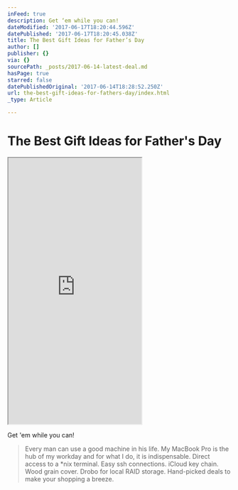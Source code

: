 ```yaml
---
inFeed: true
description: Get ‘em while you can!
dateModified: '2017-06-17T18:20:44.596Z'
datePublished: '2017-06-17T18:20:45.038Z'
title: The Best Gift Ideas for Father’s Day
author: []
publisher: {}
via: {}
sourcePath: _posts/2017-06-14-latest-deal.md
hasPage: true
starred: false
datePublishedOriginal: '2017-06-14T18:28:52.250Z'
url: the-best-gift-ideas-for-fathers-day/index.html
_type: Article

---
```

# The Best Gift Ideas for Father's Day

<iframe src="https://the-grid.github.io/ed-userhtml/?g=eJztl1FvpDYQx9_zKeg-8NTNGoMN5JatLo2UzenS5C5tde0LMvbAWjGY2M7t5T59DcsmUaSTTmpzV7XxA9iDZ8Ya__AfDpaOVQoC6-4UFDMngq0UbnMUI9R_ehU4-OTmTMmmOwo4dA7Mq9nqYOnMcJnmFrNx8my1tC1Tyt-c0V2zwof0dP05uLllYs61geDM-6vg56Er02VlVpjQ0-Mfg_fgZMeCE2l7xe6Wi8nfd3bxFk58Vbp8SPc4CXmGJOnfT7LYlc-sluNQ1oa19zuwK3-Eh_JvQDYbd4STYTALWmYa2U3rQ_vxbtJosNxopWTXFLNOz4IxbqWNALN7bHgxWyy2dt6xQ9ayz7qbM2HvrIP2kOt24UM34Ozi5qcrMB8lh9_BWKm7AiOUogzj8KKDN1dFFF70YJgbHp2Cey3WrlXhOTPX4C4V41D8dhVafWt8j_HQQF24unRShUyU7q6Hojda3HJX-sVeh84wfu1XXUpRMLtRrBNSzzEK2zFiP0bcrdfHaoasPv5obj2TxTGK3v66_vD6AoXMys4-NgwJzkQhsipmvEIUqpThGOG4QixBUFMSMcrj0G70tpxq5cwtjI6l7qGzpezKDrblVnZCb4uaKQthb3x5Sq6VNkU8ttBJp_YmhCjlKKyaaVyPzb86gW_LxW7LRxTECwX_LAXk4gkF3jBRUKVpwgihKa-wiPMk5TFEdc7TmkZZHZPvScFw9qz-HxTc1KXty2GTnpWGc4p_id6dPdCwN0w0cAqCoCzORcQ4oTyrcizSmqCYcI549n1pGEXiXmmf6pABpoKt1iLg-iOYL8vZU8cToysdkBOPmDasga_3PB_UrtfG2aBXwCz88KJv3-xkW18dv72k7x5Y3hsmlmOSojyqq4qkUU5xkiCGGOE55BgJTqNvxfKLtD0PAGh9fHp--eEBgHvDXtqSisSJSEXN80xAGjNIWZQRhLIUI4JepO0_JW1_oj9OaPxI2ibDRAP2n7QoyRNKgOIoJSKjdQU5RHHlz4UY_wukzV-HH8_VwV9QxfoU" height="600" style=""></iframe>

Get 'em while you can!

> Every man can use a good machine in his life. My MacBook Pro is the hub of my workday and for what I do, it is indispensable. Direct access to a \*nix terminal. Easy ssh connections. iCloud key chain. Wood grain cover. Drobo for local RAID storage. Hand-picked deals to make your shopping a breeze.